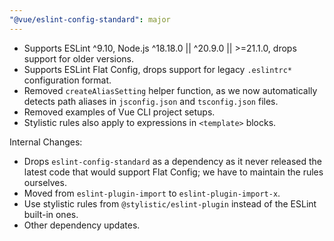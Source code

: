 ```yaml
---
"@vue/eslint-config-standard": major
---
```


* Supports ESLint ^9.10, Node.js ^18.18.0 || ^20.9.0 || >=21.1.0, drops support for older versions.
* Supports ESLint Flat Config, drops support for legacy `.eslintrc*` configuration format.
* Removed `createAliasSetting` helper function, as we now automatically detects path aliases in `jsconfig.json` and `tsconfig.json` files.
* Removed examples of Vue CLI project setups.
* Stylistic rules also apply to expressions in `<template>` blocks.

Internal Changes:

* Drops `eslint-config-standard` as a dependency as it never released the latest code that would support Flat Config; we have to maintain the rules ourselves.
* Moved from `eslint-plugin-import` to `eslint-plugin-import-x`.
* Use stylistic rules from `@stylistic/eslint-plugin` instead of the ESLint built-in ones.
* Other dependency updates.
